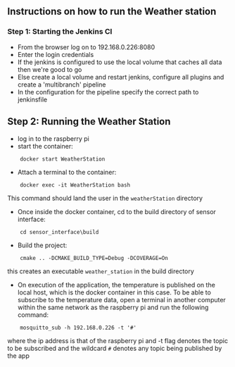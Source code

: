 ## Instructions on how to run the Weather station

### Step 1: Starting the Jenkins CI
* From the browser log on to 192.168.0.226:8080 
* Enter the login credentials
* If the jenkins is configured to use the local volume that caches all data then we're good to go
* Else create a local volume and restart jenkins, configure all plugins and create a 'multibranch' pipeline
* In the configuration for the pipeline specify the correct path to jenkinsfile

## Step 2: Running the Weather Station
* log in to the raspberry pi
* start the container:
```
    docker start WeatherStation
```
* Attach a terminal to the container:
```
    docker exec -it WeatherStation bash
```
This command should land the user in the `weatherStation` directory
* Once inside the docker container, cd to the build directory of sensor interface:
```
    cd sensor_interface\build
```
* Build the project:
```
    cmake .. -DCMAKE_BUILD_TYPE=Debug -DCOVERAGE=On
```
this creates an executable `weather_station` in the build directory

* On execution of the application, the temperature is published on the local host, which is the docker container in this case. To be able to subscribe to the temperature data, open a terminal in another computer within the same network as the raspberry pi and run the following command:
```
    mosquitto_sub -h 192.168.0.226 -t '#'
```  
where the ip address is that of the raspberry pi and -t flag denotes the topic to be subscribed and the wildcard `#` denotes any topic being published by the app 


